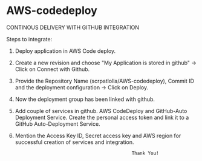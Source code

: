 # AWS-codedeploy
CONTINOUS DELIVERY WITH GITHUB INTEGRATION

Steps to integrate:

1) Deploy application in AWS Code deploy.

2) Create a new revision and choose "My Application is stored in github" -> Click on Connect with Github.

3) Provide the Repository Name (scrpatlolla/AWS-codedeploy), Commit ID and the deployment configuration -> Click on Deploy.

4) Now the deployment group has been linked with github.

5) Add couple of services in github. AWS CodeDeploy and GitHub-Auto Deployment Service. Create the personal access token and link it to a GitHub Auto-Deployment Service.

6) Mention the Access Key ID, Secret access key and AWS region for successful creation of services and integration.



                                                  Thank You!
